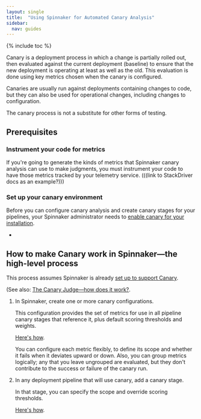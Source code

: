 ```yaml
---
layout: single
title:  "Using Spinnaker for Automated Canary Analysis"
sidebar:
  nav: guides
---
```


{% include toc %}


Canary is a deployment process in which a change is partially rolled out, then
evaluated against the current deployment (baseline) to ensure that the new
deployment is operating at least as well as the old. This evaluation is done
using key metrics chosen when the canary is configured.

Canaries are usually run against deployments containing changes to code, but they
can also be used for operational changes, including changes to configuration.

The canary process is not a substitute for other forms of testing.

## Prerequisites

### Instrument your code for metrics

If you're going to generate the kinds of metrics that Spinnaker canary
analysis can use to make judgments, you must instrument your code to have those
metrics tracked by your telemetry service.
(((link to StackDriver docs as an example?)))

### Set up your canary environment

Before you can configure canary analysis and create canary stages for your
pipelines, your Spinnaker administrator needs to [enable canary for your
installation](/setup/canary/).


*

## How to make Canary work in Spinnaker&mdash;the high-level process

This process assumes Spinnaker is already [set up to support Canary](/setup/canary/).

(See also: [The Canary Judge&mdash;how does it work?](/guides/user/canary/judge/).

1. In Spinnaker, create one or more canary configurations.

   This configuration provides the set of metrics for use in all pipeline
   canary stages that reference it, plus default scoring thresholds and weights.

   [Here's how](/guides/user/canary/config/).

   You can configure each metric flexibly, to define its scope and whether it
   fails when it deviates upward or down. Also, you can group metrics logically;
   any that you leave ungrouped are evaluated, but they don't contribute to the
   success or failure of the canary run.

1. In any deployment pipeline that will use canary, add a canary stage.

   In that stage, you can specify the scope and override scoring thresholds.

   [Here's how](/guides/user/canary/stage/).
